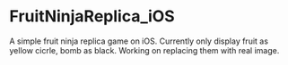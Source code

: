 # FruitNinjaReplica_iOS

A simple fruit ninja replica game on iOS.
Currently only display fruit as yellow cicrle, bomb as black.
Working on replacing them with real image.
